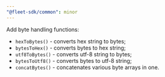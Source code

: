 ```yaml
---
"@fleet-sdk/common": minor
---
```


Add byte handling functions:

- `hexToBytes()` - converts hex string to bytes;
- `bytesToHex()` - converts bytes to hex string;
- `utf8ToBytes()` - converts utf-8 string to bytes;
- `bytesToUtf8()` - converts bytes to utf-8 string;
- `concatBytes()` - concatenates various byte arrays in one.
